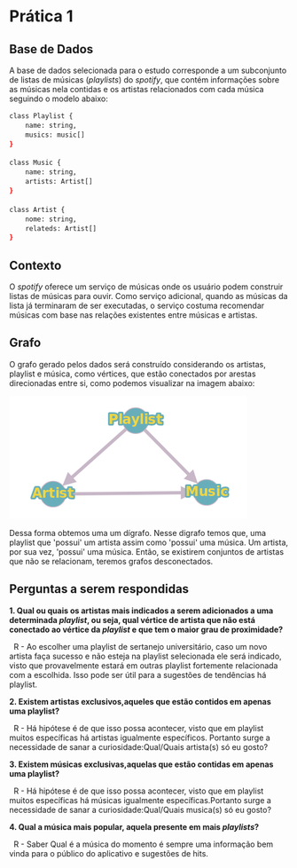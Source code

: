 # Prática 1

## Base de Dados

A base de dados selecionada para o estudo corresponde a um subconjunto de listas de músicas (*playlists*) do *spotify*, que contém informações sobre as músicas nela contidas e os artistas relacionados com cada música seguindo o modelo abaixo:

```bash
class Playlist {
    name: string,
    musics: music[]
}

class Music {
    name: string,
    artists: Artist[]
}

class Artist {
    nome: string,
    relateds: Artist[]
}

```
## Contexto

O *spotify* oferece um serviço de músicas onde os usuário podem construir listas de músicas para ouvir. Como serviço adicional, quando as músicas da lista já terminaram de ser executadas, o serviço costuma recomendar músicas com base nas relações existentes entre músicas e artistas.

## Grafo

O grafo gerado pelos dados será construído considerando os artistas, playlist e música, como vértices, que estão conectados por arestas direcionadas entre si, como podemos visualizar na imagem abaixo:

![alt text](https://github.com/matheusps/spotigraphs/blob/master/imgs/graph.png "Prototipagem Grafo")

Dessa forma obtemos uma um dígrafo. Nesse digrafo temos que, uma playlist que 'possui' um artista assim como 'possui' uma música. Um artista, por sua vez, 'possui' uma música. Então, se existirem conjuntos de artistas que não se relacionam, teremos grafos desconectados.

## Perguntas a serem respondidas

**1. Qual ou quais os artistas mais indicados a serem adicionados a uma determinada *playlist*, ou seja, qual vértice de artista que não está conectado ao vértice da *playlist* e que tem o maior grau de proximidade?**

&nbsp;
  R - Ao escolher uma playlist de sertanejo universitário, caso um novo artista faça sucesso e não esteja na playlist selecionada ele será indicado, visto que provavelmente estará em outras playlist fortemente relacionada com a escolhida. Isso pode ser útil para a sugestões de tendências há playlist.
 
**2. Existem artistas exclusivos,aqueles que estão contidos em apenas uma playlist?**

&nbsp;
  R - Há hipótese é de que isso possa acontecer, visto que em playlist muitos específicas há artistas igualmente específicos. Portanto surge a necessidade de sanar a curiosidade:Qual/Quais artista(s) só eu gosto?

**3. Existem músicas exclusivas,aquelas que estão contidas em apenas uma playlist?**

&nbsp;
  R - Há hipótese é de que isso possa acontecer, visto que em playlist muitos específicas há músicas igualmente específicas.Portanto surge a necessidade de sanar a curiosidade:Qual/Quais musica(s) só eu gosto?


**4. Qual a música mais popular, aquela presente em mais *playlists*?**

&nbsp;
  R - Saber Qual é a música do momento é sempre uma informação bem vinda para o público do aplicativo e sugestões de hits.
